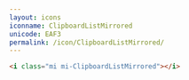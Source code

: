 ```yaml
---
layout: icons
iconname: ClipboardListMirrored
unicode: EAF3
permalink: /icon/ClipboardListMirrored/
---
```


``` html
<i class="mi mi-ClipboardListMirrored"></i>
```
